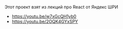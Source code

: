 Этот проект взят из лекций про React от Яндекс ШРИ 
- https://youtu.be/w7xGcQH1yb0 
- https://youtu.be/2OQK4GYxSPY 
